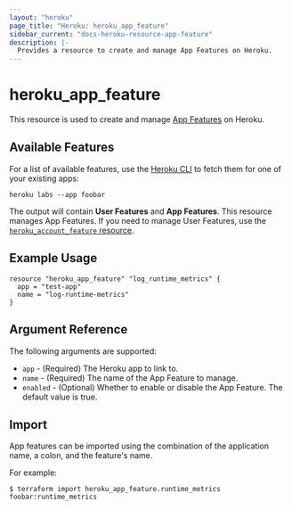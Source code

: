 ```yaml
---
layout: "heroku"
page_title: "Heroku: heroku_app_feature"
sidebar_current: "docs-heroku-resource-app-feature"
description: |-
  Provides a resource to create and manage App Features on Heroku.
---
```


# heroku\_app\_feature

This resource is used to create and manage [App Features](https://devcenter.heroku.com/articles/heroku-beta-features) on Heroku.

## Available Features

For a list of available features, use the [Heroku CLI](https://devcenter.heroku.com/articles/heroku-cli) to fetch them for one of your existing apps:

```
heroku labs --app foobar
```

The output will contain **User Features** and **App Features**. This resource manages App Features. If you need to manage User Features, use the [`heroku_account_feature` resource](account_feature.html).

## Example Usage

```hcl
resource "heroku_app_feature" "log_runtime_metrics" {
  app = "test-app"
  name = "log-runtime-metrics"
}
```

## Argument Reference

The following arguments are supported:

* `app` - (Required) The Heroku app to link to.
* `name` - (Required) The name of the App Feature to manage.
* `enabled` - (Optional) Whether to enable or disable the App Feature. The default value is true.

## Import
App features can be imported using the combination of the application name, a colon, and the feature's name.

For example:
```
$ terraform import heroku_app_feature.runtime_metrics foobar:runtime_metrics
```
